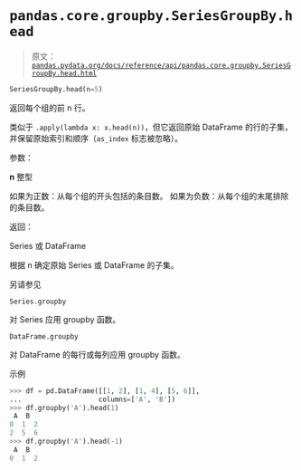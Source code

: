 # `pandas.core.groupby.SeriesGroupBy.head`

> 原文：[`pandas.pydata.org/docs/reference/api/pandas.core.groupby.SeriesGroupBy.head.html`](https://pandas.pydata.org/docs/reference/api/pandas.core.groupby.SeriesGroupBy.head.html)

```py
SeriesGroupBy.head(n=5)
```

返回每个组的前 n 行。

类似于 `.apply(lambda x: x.head(n))`，但它返回原始 DataFrame 的行的子集，并保留原始索引和顺序（`as_index` 标志被忽略）。

参数：

**n** 整型

如果为正数：从每个组的开头包括的条目数。 如果为负数：从每个组的末尾排除的条目数。

返回：

Series 或 DataFrame

根据 n 确定原始 Series 或 DataFrame 的子集。

另请参见

`Series.groupby`

对 Series 应用 groupby 函数。

`DataFrame.groupby`

对 DataFrame 的每行或每列应用 groupby 函数。

示例

```py
>>> df = pd.DataFrame([[1, 2], [1, 4], [5, 6]],
...                   columns=['A', 'B'])
>>> df.groupby('A').head(1)
 A  B
0  1  2
2  5  6
>>> df.groupby('A').head(-1)
 A  B
0  1  2 
```
